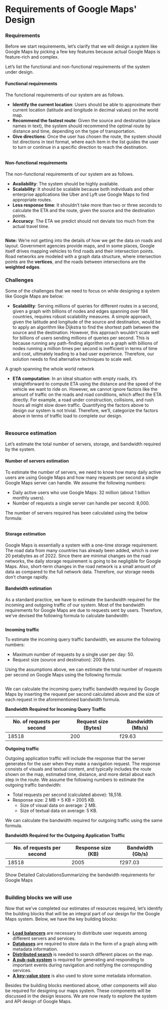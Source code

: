 # Requirements of Google Maps' Design

### Requirements <a href="#requirements-0" id="requirements-0"></a>

Before we start requirements, let’s clarify that we will design a system like Google Maps by picking a few key features because actual Google Maps is feature-rich and complex.

Let’s list the functional and non-functional requirements of the system under design.

#### Functional requirements <a href="#functional-requirements-1" id="functional-requirements-1"></a>

The functional requirements of our system are as follows.

* **Identify the current location**: Users should be able to approximate their current location (latitude and longitude in decimal values) on the world map.
* **Recommend the fastest route**: Given the source and destination (place names in text), the system should recommend the optimal route by distance and time, depending on the type of transportation.
* **Give directions**: Once the user has chosen the route, the system should list directions in text format, where each item in the list guides the user to turn or continue in a specific direction to reach the destination.

<figure><img src="https://kuweiguge.github.io/Grokking-Modern-System-Design-Interview-Gitbook/.gitbook/assets/Screenshot 2023-09-03 at 11.42.29 AM.png" alt=""><figcaption></figcaption></figure>

#### Non-functional requirements <a href="#non-functional-requirements-0" id="non-functional-requirements-0"></a>

The non-functional requirements of our system are as follows.

* **Availability**: The system should be highly available.
* **Scalability**: It should be scalable because both individuals and other enterprise applications like Uber and Lyft use Google Maps to find appropriate routes.
* **Less response time**: It shouldn’t take more than two or three seconds to calculate the ETA and the route, given the source and the destination points.
* **Accuracy**: The ETA we predict should not deviate too much from the actual travel time.

<figure><img src="https://kuweiguge.github.io/Grokking-Modern-System-Design-Interview-Gitbook/.gitbook/assets/Screenshot 2023-09-03 at 11.42.54 AM.png" alt=""><figcaption></figcaption></figure>

**Note:** We’re not getting into the details of how we get the data on roads and layout. Government agencies provide maps, and in some places, Google itself drives mapping vehicles to find roads and their intersection points. Road networks are modeled with a graph data structure, where intersection points are the **vertices**, and the roads between intersections are the **weighted edges**.

### Challenges <a href="#challenges-0" id="challenges-0"></a>

Some of the challenges that we need to focus on while designing a system like Google Maps are below:

* **Scalability**: Serving millions of queries for different routes in a second, given a graph with billions of nodes and edges spanning over 194 countries, requires robust scalability measures. A simple approach, given the latitude and longitude of the source and destination, would be to apply an algorithm like Dijkstra to find the shortest path between the source and the destination. However, this approach wouldn’t scale well for billions of users sending millions of queries per second. This is because running any path-finding algorithm on a graph with billions of nodes running a million times per second is inefficient in terms of time and cost, ultimately leading to a bad user experience. Therefore, our solution needs to find alternative techniques to scale well.

A graph spanning the whole world network

* **ETA computation**: In an ideal situation with empty roads, it’s straightforward to compute ETA using the distance and the speed of the vehicle we want to ride on. However, we cannot ignore factors like the amount of traffic on the roads and road conditions, which affect the ETA directly. For example, a road under construction, collisions, and rush hours all might slow down traffic. Quantifying the factors above to design our system is not trivial. Therefore, we’ll, categorize the factors above in terms of traffic load to complete our design.

<figure><img src="https://kuweiguge.github.io/Grokking-Modern-System-Design-Interview-Gitbook/.gitbook/assets/Screenshot 2023-09-03 at 11.43.09 AM.png" alt=""><figcaption></figcaption></figure>

### Resource estimation <a href="#resource-estimation-0" id="resource-estimation-0"></a>

Let’s estimate the total number of servers, storage, and bandwidth required by the system.

#### Number of servers estimation <a href="#number-of-servers-estimation-1" id="number-of-servers-estimation-1"></a>

To estimate the number of servers, we need to know how many daily active users are using Google Maps and how many requests per second a single Google Maps server can handle. We assume the following numbers:

* Daily active users who use Google Maps: 32 million (about 1 billion monthly users).
* Number of requests a single server can handle per second: 8,000.

The number of servers required has been calculated using the below formula:

<figure><img src="https://kuweiguge.github.io/Grokking-Modern-System-Design-Interview-Gitbook/.gitbook/assets/Screenshot 2023-09-03 at 11.43.42 AM.png" alt=""><figcaption></figcaption></figure>

#### Storage estimation <a href="#storage-estimation-0" id="storage-estimation-0"></a>

Google Maps is essentially a system with a one-time storage requirement. The road data from many countries has already been added, which is over 20 petabytes as of 2022. Since there are minimal changes on the road networks, the daily storage requirement is going to be negligible for Google Maps. Also, short-term changes in the road network is a small amount of data as compared to the full network data. Therefore, our storage needs don’t change rapidly.

#### Bandwidth estimation <a href="#bandwidth-estimation-0" id="bandwidth-estimation-0"></a>

As a standard practice, we have to estimate the bandwidth required for the incoming and outgoing traffic of our system. Most of the bandwidth requirements for Google Maps are due to requests sent by users. Therefore, we’ve devised the following formula to calculate bandwidth:

<figure><img src="https://kuweiguge.github.io/Grokking-Modern-System-Design-Interview-Gitbook/.gitbook/assets/Screenshot 2023-09-03 at 11.44.16 AM.png" alt=""><figcaption></figcaption></figure>

**Incoming traffic**

To estimate the incoming query traffic bandwidth, we assume the following numbers:

* Maximum number of requests by a single user per day: 50.
* Request size (source and destination): 200 Bytes.

Using the assumptions above, we can estimate the total number of requests per second on Google Maps using the following formula:

<figure><img src="https://kuweiguge.github.io/Grokking-Modern-System-Design-Interview-Gitbook/.gitbook/assets/Screenshot 2023-09-03 at 11.44.45 AM.png" alt=""><figcaption></figcaption></figure>

We can calculate the incoming query traffic bandwidth required by Google Maps by inserting the request per second calculated above and the size of each request in the aforementioned bandwidth formula.

**Bandwidth Required for Incoming Query Traffic**

| No. of requests per second | Request size (Bytes) | Bandwidth (Mb/s) |
| -------------------------- | -------------------- | ---------------- |
| 18518                      | 200                  | f29.63           |

**Outgoing traffic**

Outgoing application traffic will include the response that the server generates for the user when they make a navigation request. The response consists of visuals and textual content, and typically includes the route shown on the map, estimated time, distance, and more detail about each step in the route. We assume the following numbers to estimate the outgoing traffic bandwidth:

* Total requests per second (calculated above): 18,518.
* Response size: 2 MB + 5 KB = 2005 KB.
  * Size of visual data on average: 2 MB.
  * Size of textual data on average: 5 KB.

We can calculate the bandwidth required for outgoing traffic using the same formula.

**Bandwidth Required for the Outgoing Application Traffic**

| No. of requests per second | Response size (KB) | Bandwidth (Gb/s) |
| -------------------------- | ------------------ | ---------------- |
| 18518                      | 2005               | f297.03          |

Show Detailed CalculationsSummarizing the bandwidth requirements for Google Maps

<figure><img src="https://kuweiguge.github.io/Grokking-Modern-System-Design-Interview-Gitbook/.gitbook/assets/Screenshot 2023-09-03 at 11.45.36 AM (1).png" alt=""><figcaption></figcaption></figure>

### Building blocks we will use <a href="#building-blocks-we-will-use-0" id="building-blocks-we-will-use-0"></a>

Now that we’ve completed our estimates of resources required, let’s identify the building blocks that will be an integral part of our design for the Google Maps system. Below, we have the key building blocks:

<figure><img src="https://kuweiguge.github.io/Grokking-Modern-System-Design-Interview-Gitbook/.gitbook/assets/Screenshot 2023-09-03 at 11.46.46 AM.png" alt=""><figcaption></figcaption></figure>

* [**Load balancers**](../load-balancers/introduction-to-load-balancers.md) are necessary to distribute user requests among different servers and services.
* [**Databases**](../databases/introduction-to-databases.md) are required to store data in the form of a graph along with metadata information.
* [**Distributed search**](../distributed-search/system-design-the-distributed-search.md) is needed to search different places on the map.
* [**A pub-sub system**](../pub-sub/system-design-the-pub-sub-abstraction.md) is required for generating and responding to important events during navigation and notifying the corresponding services.
* [**A key-value store**](../key-value-store/system-design-the-key-value-store.md) is also used to store some metadata information.

Besides the building blocks mentioned above, other components will also be required for designing our maps system. These components will be discussed in the design lessons. We are now ready to explore the system and API design of Google Maps.
